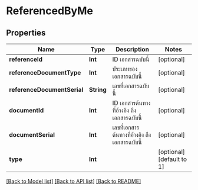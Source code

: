# ReferencedByMe

## Properties
Name | Type | Description | Notes
------------ | ------------- | ------------- | -------------
**referenceId** | **Int** | ID เอกสารฉบับนี้ | [optional] 
**referenceDocumentType** | **Int** | ประเภทของเอกสารฉบับนี้ | [optional] 
**referenceDocumentSerial** | **String** | เลขที่เอกสารฉบับนี้ | [optional] 
**documentId** | **Int** | ID เอกสารต้นทางที่อ้างอิง ถึง เอกสารฉบับนี้ | [optional] 
**documentSerial** | **Int** | เลขที่เอกสารต้นทางที่อ้างอิง ถึง เอกสารฉบับนี้ | [optional] 
**type** | **Int** |  | [optional] [default to 1]

[[Back to Model list]](../README.md#documentation-for-models) [[Back to API list]](../README.md#documentation-for-api-endpoints) [[Back to README]](../README.md)


